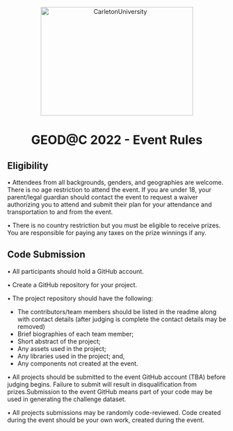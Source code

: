 <p align="center">
<a>
    <img alt="CarletonUniversity" src="https://d2vppzocvtms05.cloudfront.net/media/0E1CDD20-4B09-4D72-9A86896E97D10615/B151DC61-BA12-49C3-99201E79E08F58EE/webimage-BD665DBF-DDA4-46D5-AA5D8CB9DA8E6C51.png" width="350" height="250">
 </a>
  </p>
<h1 align="center"> GEOD@C 2022 - Event Rules </h1>

## Eligibility

•	Attendees from all backgrounds, genders, and geographies are welcome. There is no age restriction to attend the event. If you are under 18, your parent/legal guardian should contact the event to request a waiver authorizing you to attend and submit their plan for your attendance and transportation to and from the event.

•	There is no country restriction but you must be eligible to receive prizes. You are responsible for paying any taxes on the prize winnings if any.

## Code Submission

•	All participants should hold a GitHub account.

•	Create a GitHub repository for your project.

•	The project repository should have the following:
  -	The contributors/team members should be listed in the readme along with contact details (after judging is complete the contact details may be removed)
  -	Brief biographies of each team member;
  -	Short abstract of the project;
  -	Any assets used in the project;
  -	Any libraries used in the project; and,
  -	Any components not created at the event.
  
•	All projects should be submitted to the event GitHub account (TBA) before judging begins. Failure to submit will result in disqualification from prizes.Submission to the event GitHub means part of your code may be used in generating the challenge dataset.

•	All projects submissions may be randomly code-reviewed. Code created during the event should be your own work, created during the event.



